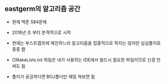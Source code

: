 ## eastgerm의 알고리즘 공간

- 현재 백준 584문제

- 2018년 초 부터 본격적으로 시작

- 현재는 부스트캠프에 매진하느라 알고리즘을 집중적으로 하지는 않지만 심심풀이로 종종 함

- CMakeLists.txt 파일은 내가 사용하는 IDE에서 빌드시 필요한 파일이므로 신경 안써도 됨

- 풀이가 궁금하다면 BOJ폴더만 헤엄 쳐보면 됨